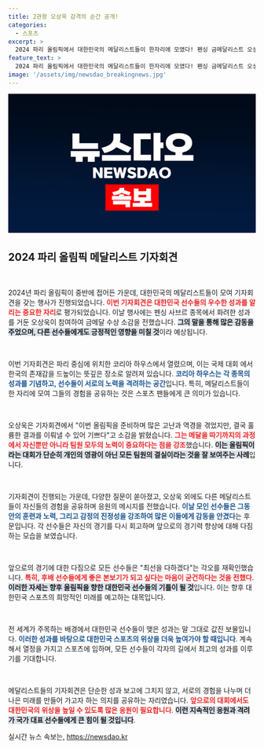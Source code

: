 ```yaml
---
title: 2관왕 오상욱 감격의 순간 공개!
categories:
  - 스포츠
excerpt: >
  2024 파리 올림픽에서 대한민국의 메달리스트들이 한자리에 모였다! 펜싱 금메달리스트 오상욱의 소감과 함께, 감동적인 순간들을 놓치지 마세요!
feature_text: >
  2024 파리 올림픽에서 대한민국의 메달리스트들이 한자리에 모였다! 펜싱 금메달리스트 오상욱의 소감과 함께, 감동적인 순간들을 놓치지 마세요!
image: '/assets/img/newsdao_breakingnews.jpg'
---
```


<p><img src="/assets/img/newsdao_breakingnews.jpg" alt="flaretime 속보" /></p>

<h2 data-ke-size="size26">2024 파리 올림픽 메달리스트 기자회견</h2>

<p data-ke-size="size16">&nbsp;</p>

<p data-ke-size="size16">2024년 파리 올림픽이 중반에 접어든 가운데, 대한민국의 메달리스트들이 모여 기자회견을 갖는 행사가 진행되었습니다. <b><span style="color: #ee2323;">이번 기자회견은 대한민국 선수들의 우수한 성과를 알리는 중요한 자리</span></b>로 평가되었습니다. 이날 행사에는 펜싱 사브르 종목에서 화려한 성과를 거둔 오상욱이 참여하여 금메달 수상 소감을 전했습니다. <b><span style="background-color: #21538527;">그의 말을 통해 많은 감동을 주었으며, 다른 선수들에게도 긍정적인 영향을 미칠 것</span></b>이라 예상됩니다.</p>

<p data-ke-size="size16">&nbsp;</p>

<p data-ke-size="size16">이번 기자회견은 파리 중심에 위치한 코리아 하우스에서 열렸으며, 이는 국제 대회 에서 한국의 존재감을 드높이는 뜻깊은 장소로 알려져 있습니다. <b><span style="color: #1a5490;">코리아 하우스는 각 종목의 성과를 기념하고, 선수들이 서로의 노력을 격려하는 공간</span></b>입니다. 특히, 메달리스트들이 한 자리에 모여 그들의 경험을 공유하는 것은 스포츠 팬들에게 큰 의미가 있습니다.</p>

<p data-ke-size="size16">&nbsp;</p>

<p data-ke-size="size16">오상욱은 기자회견에서 "이번 올림픽을 준비하며 많은 고난과 역경을 겪었지만, 결국 훌륭한 결과를 이뤄낼 수 있어 기쁘다"고 소감을 밝혔습니다. <b><span style="color: #ee2323;">그는 메달을 따기까지의 과정에서 자신뿐만 아니라 팀원 모두의 노력이 중요하다는 점을 강조</span></b>했습니다. <b><span style="background-color: #21538527;">이는 올림픽이라는 대회가 단순히 개인의 영광이 아닌 모든 팀원의 결실이라는 것을 잘 보여주는 사례</span></b>입니다.</p>

<p data-ke-size="size16">&nbsp;</p>

<p data-ke-size="size16">기자회견이 진행되는 가운데, 다양한 질문이 쏟아졌고, 오상욱 외에도 다른 메달리스트들이 자신들의 경험을 공유하며 응원의 메시지를 전했습니다. <b><span style="color: #1a5490;">이날 모인 선수들은 그동안의 훈련과 노력, 그리고 감정의 진정성을 강조하여 많은 이들에게 감동을 안겼다</span></b>는 후문입니다. 각 선수들은 자신의 경기를 다시 회고하며 앞으로의 경기력 향상에 대해 다짐하는 모습을 보였습니다.</p>

<p data-ke-size="size16">&nbsp;</p>

<p data-ke-size="size16">앞으로의 경기에 대한 다짐으로 모든 선수들은 "최선을 다하겠다"는 각오를 재확인했습니다. <b><span style="color: #ee2323;">특히, 후배 선수들에게 좋은 본보기가 되고 싶다는 마음이 굳건하다는 것을 전했다</span></b>. <b><span style="background-color: #21538527;">이러한 자세는 향후 올림픽을 향한 대한민국 선수들의 기틀이 될 것</span></b>입니다. 이는 향후 대한민국 스포츠의 희망적인 미래를 예고하는 대목입니다.</p>

<p data-ke-size="size16">&nbsp;</p>

<p data-ke-size="size16">전 세계가 주목하는 배경에서 대한민국 선수들이 맺은 성과는 말 그대로 값진 보물입니다. <b><span style="color: #1a5490;">이러한 성과를 바탕으로 대한민국 스포츠의 위상을 더욱 높여가야 할 때입니다</span></b>. 계속해서 열정을 가지고 스포츠에 임하며, 모든 선수들이 각자의 길에서 최고의 성과를 이루기를 기대합니다.</p>

<p data-ke-size="size16">&nbsp;</p>

<p data-ke-size="size16">메달리스트들의 기자회견은 단순한 성과 보고에 그치지 않고, 서로의 경험을 나누며 더 나은 미래를 만들어 가고자 하는 의지를 공유하는 자리였습니다. <b><span style="color: #ee2323;">앞으로의 대회에서도 대한민국의 위상을 높일 수 있도록 많은 응원이 필요합니다</span></b>. <b><span style="background-color: #21538527;">이런 지속적인 응원과 격려가 국가 대표 선수들에게 큰 힘이 될 것입니다</span></b>.</p>
실시간 뉴스 속보는, <a href="https://newsdao.kr" rel="dofollow">https://newsdao.kr</a>


